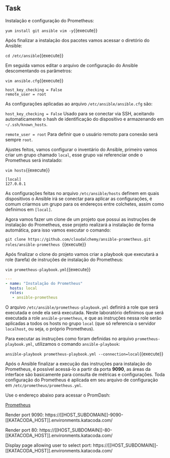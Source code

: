 ## Task

 Instalação e configuração do Prometheus:

`yum install git ansible vim -y`{{execute}}

Após finalizar a instalação dos pacotes vamos acessar o diretório do Ansible:

`cd /etc/ansible`{{execute}}

Em seguida vamos editar o arquivo de configuração do Ansible descomentando os parâmetros:


`vim ansible.cfg`{{execute}}


```
host_key_checking = False
remote_user = root
```

As configurações aplicadas ao arquivo `/etc/ansible/ansible.cfg` são:

`host_key_checking = False`
Usado para se conectar via SSH, aceitando automaticamente o hash de identificação do dispositivo e armazenando em `~/.ssh/known_hosts`.

`remote_user = root`
Para definir que o usuário remoto para conexão será sempre `root`.

Ajustes feitos, vamos configurar o inventário do Ansible, primeiro vamos criar um grupo chamado `local`, esse grupo vai referenciar onde o Prometheus será instalado:

 `vim hosts`{{execute}}

```
[local]
127.0.0.1
```

As configurações feitas no arquivo `/etc/ansible/hosts` definem em quais dispositivos o Ansible irá se conectar para aplicar as configurações, é comum criarmos um grupo para os endereços entre colchetes, assim como definimos em `[local]`.

Agora vamos fazer um clone de um projeto que possui as instruções de instalação do Prometheus, esse projeto realizará a instalação de forma automática, para isso vamos executar o comando:


`git clone https://github.com/cloudalchemy/ansible-prometheus.git roles/ansible-prometheus `{{execute}}

Após finalizar o clone do projeto vamos criar a playbook que executará a role (tarefa) de instruções de instalação do Prometheus:


`vim prometheus-playbook.yml`{{execute}}


```yml
---
- name: "Instalação do Prometheus"
  hosts: local
  roles:
   - ansible-prometheus

```

O arquivo `/etc/ansible/prometheus-playbook.yml` definirá a role que será executada e onde ela será executada. Neste laboratório definimos que será executada a role `ansible-prometheus`, e que as instruções nessa role serão aplicadas a todos os hosts no grupo `local` (que só referencia o servidor `localhost`, ou seja, o próprio Prometheus).

Para executar as instruções como foram definidas no arquivo `prometheus-playbook.yml`, utilizamos o comando `ansible-playbook`:

`ansible-playbook prometheus-playbook.yml --connection=local`{{execute}}

Após o Ansible finalizar a execução das instruções para instalação do Prometheus, é possível acessá-lo a partir da porta **9090**, as áreas da interface são basicamente para consulta de métricas e configurações. Toda configuração do Prometheus é aplicada em seu arquivo de configuração em `/etc/prometheus/prometheus.yml`.

Use o endereço abaixo para acessar o PromDash:


[Prometheus](https://[[HOST_SUBDOMAIN]]-9090-[[KATACODA_HOST]].environments.katacoda.com/)

Render port 9090: https://[[HOST_SUBDOMAIN]]-9090-[[KATACODA_HOST]].environments.katacoda.com/

Render port 80: https://[[HOST_SUBDOMAIN]]-80-[[KATACODA_HOST]].environments.katacoda.com/

Display page allowing user to select port: https://[[HOST_SUBDOMAIN]]-[[KATACODA_HOST]].environments.katacoda.com/
